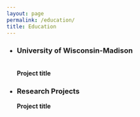 ```yaml
---
layout: page
permalink: /education/
title: Education
---
```


<ul>
	<li>
		<h3>University of Wisconsin-Madison</h3><br>
		<b>Project title</b><br>
	</li>
	<li>
		<h3>Research Projects</h3>
		<b>Project title</b><br>
	</li>

</ul>

